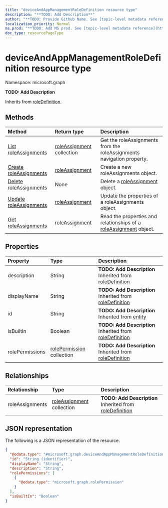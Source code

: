 ```yaml
---
title: "deviceAndAppManagementRoleDefinition resource type"
description: "**TODO: Add Description**"
author: "**TODO: Provide Github Name. See [topic-level metadata reference](https://msgo.azurewebsites.net/add/document/guidelines/metadata.html#topic-level-metadata)**"
localization_priority: Normal
ms.prod: "**TODO: Add MS prod. See [topic-level metadata reference](https://msgo.azurewebsites.net/add/document/guidelines/metadata.html#topic-level-metadata)**"
doc_type: resourcePageType
---
```


# deviceAndAppManagementRoleDefinition resource type


Namespace: microsoft.graph

**TODO: Add Description**


Inherits from [roleDefinition](../resources/roledefinition.md).

## Methods
|Method|Return type|Description|
|:---|:---|:---|
|[List roleAssignments](../api/deviceandappmanagementroledefinition-list-roleassignments.md)|[roleAssignment](../resources/intune-roleassignment.md) collection|Get the roleAssignments from the roleAssignments navigation property.|
|[Create roleAssignments](../api/deviceandappmanagementroledefinition-post-roleassignments.md)|[roleAssignment](../resources/intune-roleassignment.md)|Create a new roleAssignments object.|
|[Delete roleAssignments](../api/deviceandappmanagementroledefinition-delete-roleassignments.md)|None|Delete a [roleAssignment](../resources/intune-roleassignment.md) object.|
|[Update roleAssignments](../api/deviceandappmanagementroledefinition-update-roleassignments.md)|[roleAssignment](../resources/intune-roleassignment.md)|Update the properties of a roleAssignments object.|
|[Get roleAssignments](../api/deviceandappmanagementroledefinition-get-roleassignment.md)|[roleAssignment](../resources/intune-roleassignment.md)|Read the properties and relationships of a [roleAssignment](../resources/intune-roleassignment.md) object.|

## Properties
|Property|Type|Description|
|:---|:---|:---|
|description|String|**TODO: Add Description** Inherited from [roleDefinition](../resources/intune-roledefinition.md)|
|displayName|String|**TODO: Add Description** Inherited from [roleDefinition](../resources/intune-roledefinition.md)|
|id|String|**TODO: Add Description** Inherited from [entity](../resources/entity.md)|
|isBuiltIn|Boolean|**TODO: Add Description** Inherited from [roleDefinition](../resources/intune-roledefinition.md)|
|rolePermissions|[rolePermission](../resources/intune-rolepermission.md) collection|**TODO: Add Description** Inherited from [roleDefinition](../resources/intune-roledefinition.md)|

## Relationships
|Relationship|Type|Description|
|:---|:---|:---|
|roleAssignments|[roleAssignment](../resources/intune-roleassignment.md) collection|**TODO: Add Description** Inherited from [roleDefinition](../resources/roledefinition.md)|

## JSON representation
The following is a JSON representation of the resource.
<!-- {
  "blockType": "resource",
  "keyProperty": "id",
  "@odata.type": "microsoft.graph.deviceAndAppManagementRoleDefinition",
  "baseType": "microsoft.graph.roleDefinition",
  "openType": false
}
-->
``` json
{
  "@odata.type": "#microsoft.graph.deviceAndAppManagementRoleDefinition",
  "id": "String (identifier)",
  "displayName": "String",
  "description": "String",
  "rolePermissions": [
    {
      "@odata.type": "microsoft.graph.rolePermission"
    }
  ],
  "isBuiltIn": "Boolean"
}
```

